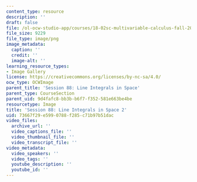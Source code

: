 ```yaml
---
content_type: resource
description: ''
draft: false
file: /ol-ocw-studio-app/courses/18-02sc-multivariable-calculus-fall-2010/73667f29e5990788f285c71b97b51dac_MIT18_02SC_L30Brds_2.png
file_size: 9229
file_type: image/png
image_metadata:
  caption: ''
  credit: ''
  image-alt: ''
learning_resource_types:
- Image Gallery
license: https://creativecommons.org/licenses/by-nc-sa/4.0/
ocw_type: OCWImage
parent_title: 'Session 88: Line Integrals in Space'
parent_type: CourseSection
parent_uid: 9d4fafc8-bb3b-b6f7-f352-581e663be4be
resourcetype: Image
title: 'Session 88: Line Integrals in Space 2'
uid: 73667f29-e599-0788-f285-c71b97b51dac
video_files:
  archive_url: ''
  video_captions_file: ''
  video_thumbnail_file: ''
  video_transcript_file: ''
video_metadata:
  video_speakers: ''
  video_tags: ''
  youtube_description: ''
  youtube_id: ''
---
```

